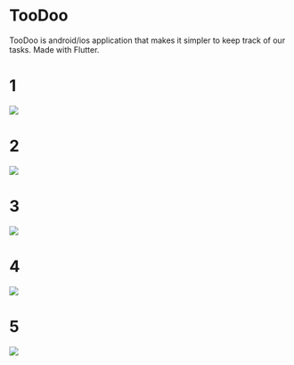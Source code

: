 # TooDoo
TooDoo is android/ios application that makes it simpler to keep track of our tasks. Made with Flutter.
# 1
![](https://github.com/Absera/TooDoo/blob/main/images/photo_2021-01-16_23-15-09.jpg)
# 2
![](https://github.com/Absera/TooDoo/blob/main/images/photo_2021-01-16_19-12-07.jpg)
# 3
![](https://github.com/Absera/TooDoo/blob/main/images/photo_2021-01-16_19-12-12.jpg)
# 4
![](https://github.com/Absera/TooDoo/blob/main/images/photo_2021-01-16_19-12-16.jpg)
# 5
![](https://github.com/Absera/TooDoo/blob/main/images/photo_2021-01-16_19-12-21.jpg)
